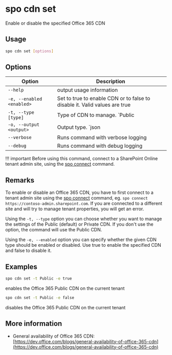 # spo cdn set

Enable or disable the specified Office 365 CDN

## Usage

```sh
spo cdn set [options]
```

## Options

Option|Description
------|-----------
`--help`|output usage information
`-e, --enabled <enabled>`|Set to true to enable CDN or to false to disable it. Valid values are true|false
`-t, --type [type]`|Type of CDN to manage. `Public|Private`. Default `Public`
`-o, --output <output>`|Output type. `json|text`. Default `text`
`--verbose`|Runs command with verbose logging
`--debug`|Runs command with debug logging

!!! important
    Before using this command, connect to a SharePoint Online tenant admin site, using the [spo connect](../connect.md) command.

## Remarks

To enable or disable an Office 365 CDN, you have to first connect to a tenant admin site using the
[spo connect](../connect.md) command, eg. `spo connect https://contoso-admin.sharepoint.com`.
If you are connected to a different site and will try to manage tenant properties,
you will get an error.

Using the `-t, --type` option you can choose whether you want to manage the settings of
the Public (default) or Private CDN. If you don't use the option, the command will use the Public CDN.

Using the `-e, --enabled` option you can specify whether the given CDN type should be
enabled or disabled. Use true to enable the specified CDN and false to
disable it.

## Examples

```sh
spo cdn set -t Public -e true
```

enables the Office 365 Public CDN on the current tenant

```sh
spo cdn set -t Public -e false
```

disables the Office 365 Public CDN on the current tenant

## More information

- General availability of Office 365 CDN: [https://dev.office.com/blogs/general-availability-of-office-365-cdn](https://dev.office.com/blogs/general-availability-of-office-365-cdn)

